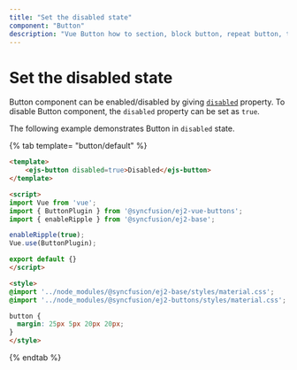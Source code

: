 ```yaml
---
title: "Set the disabled state"
component: "Button"
description: "Vue Button how to section, block button, repeat button, tooltip for Button, customization of button appearance, input and anchor elements."
---
```


# Set the disabled state

Button component can be enabled/disabled by giving [`disabled`](../../api/button#disabled) property. To disable Button component,
the `disabled` property can be set as `true`.

The following example demonstrates Button in `disabled` state.

{% tab template= "button/default" %}

```html
<template>
    <ejs-button disabled=true>Disabled</ejs-button>
</template>

<script>
import Vue from 'vue';
import { ButtonPlugin } from '@syncfusion/ej2-vue-buttons';
import { enableRipple } from '@syncfusion/ej2-base';

enableRipple(true);
Vue.use(ButtonPlugin);

export default {}
</script>

<style>
@import '../node_modules/@syncfusion/ej2-base/styles/material.css';
@import '../node_modules/@syncfusion/ej2-buttons/styles/material.css';

button {
  margin: 25px 5px 20px 20px;
}
</style>
```

{% endtab %}